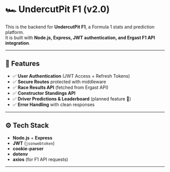 # 🏎️ UndercutPit F1  (v2.0)

This is the backend for **UndercutPit F1**, a Formula 1 stats and prediction platform.  
It is built with **Node.js, Express, JWT authentication, and Ergast F1 API integration**.

---

## 📌 Features

- ✅ **User Authentication** (JWT Access + Refresh Tokens)
- ✅ **Secure Routes** protected with middleware
- ✅ **Race Results API** (fetched from Ergast API)
- ✅ **Constructor Standings API**
- ✅ **Driver Predictions & Leaderboard** (planned feature 🚧)
- ✅ **Error Handling** with clean responses

---

## ⚙️ Tech Stack

- **Node.js** + **Express**
- **JWT** (`jsonwebtoken`)
- **cookie-parser**
- **dotenv**
- **axios** (for F1 API requests)

---